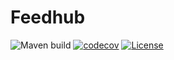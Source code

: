 # Feedhub
![Maven build](https://github.com/DjihadBengati/feedhub/actions/workflows/maven.yml/badge.svg)
[![codecov](https://codecov.io/gh/DjihadBengati/feedhub/branch/master/graph/badge.svg?token=Q4V1PWVBL8)](https://codecov.io/gh/DjihadBengati/feedhub)
[![License](https://img.shields.io/badge/License-Apache_2.0-blue.svg)](https://opensource.org/licenses/Apache-2.0)
